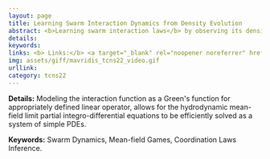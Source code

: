 ```yaml
---
layout: page
title: Learning Swarm Interaction Dynamics from Density Evolution
abstract: <b>Learning swarm interaction laws</b> by observing its density evolution with iterative PDE-constrained optimization.
details: 
keywords: 
links: <b> Links:</b> <a target="_blank" rel="noopener noreferrer" href="/assets/pdf/mavridis2023learning.pdf">(TCNS23)</a> 
img: assets/giff/mavridis_tcns22_video.gif
urllink: 
category: tcns22
---
```



<b> Details:</b> Modeling the interaction function as a Green's function for appropriately defined linear operator, allows for the hydrodynamic mean-field limit partial integro-differential equations to be efficiently solved as a system of simple PDEs.

<b> Keywords:</b> Swarm Dynamics, Mean-field Games, Coordination Laws Inference. 